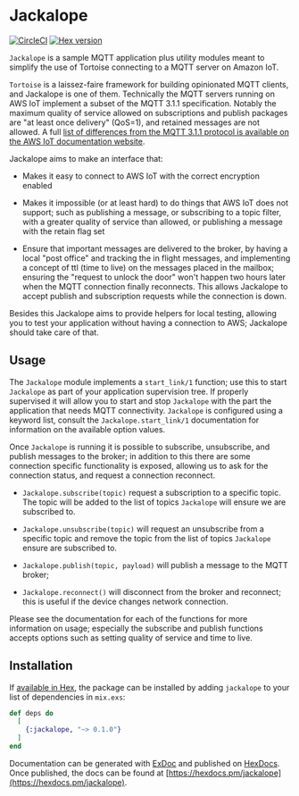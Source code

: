# Jackalope

[![CircleCI](https://circleci.com/gh/smartrent/jackalope.svg?style=svg)](https://circleci.com/gh/smartrent/jackalope)
[![Hex version](https://img.shields.io/hexpm/v/jackalope.svg "Hex version")](https://hex.pm/packages/jackalope)

<!-- MDOC !--> 

`Jackalope` is a sample MQTT application plus utility modules meant to
simplify the use of Tortoise connecting to a MQTT server on Amazon
IoT.

`Tortoise` is a laissez-faire framework for building opinionated MQTT
clients, and Jackalope is one of them. Technically the MQTT servers
running on AWS IoT implement a subset of the MQTT 3.1.1
specification. Notably the maximum quality of service allowed on
subscriptions and publish packages are "at least once delivery"
(QoS=1), and retained messages are not allowed. A full [list of
differences from the MQTT 3.1.1 protocol is available on the AWS IoT
documentation website][mqtt-diff].

[mqtt-diff]: https://docs.aws.amazon.com/iot/latest/developerguide/mqtt.html#mqtt-differences

Jackalope aims to make an interface that:

- Makes it easy to connect to AWS IoT with the correct encryption
  enabled

- Makes it impossible (or at least hard) to do things that AWS IoT
  does not support; such as publishing a message, or subscribing to a
  topic filter, with a greater quality of service than allowed, or
  publishing a message with the retain flag set

- Ensure that important messages are delivered to the broker, by
  having a local "post office" and tracking the in flight messages,
  and implementing a concept of ttl (time to live) on the messages
  placed in the mailbox; ensuring the "request to unlock the door"
  won't happen two hours later when the MQTT connection finally
  reconnects. This allows Jackalope to accept publish and subscription
  requests while the connection is down.

Besides this Jackalope aims to provide helpers for local testing,
allowing you to test your application without having a connection to
AWS; Jackalope should take care of that.

## Usage

The `Jackalope` module implements a `start_link/1` function; use this
to start `Jackalope` as part of your application supervision tree. If
properly supervised it will allow you to start and stop `Jackalope`
with the part the application that needs MQTT
connectivity. `Jackalope` is configured using a keyword list, consult
the `Jackalope.start_link/1` documentation for information on the
available option values.

Once `Jackalope` is running it is possible to subscribe, unsubscribe,
and publish messages to the broker; in addition to this there are some
connection specific functionality is exposed, allowing us to ask for
the connection status, and request a connection reconnect.

- `Jackalope.subscribe(topic)` request a subscription to a specific
  topic. The topic will be added to the list of topics `Jackalope`
  will ensure we are subscribed to.
  
- `Jackalope.unsubscribe(topic)` will request an unsubscribe from a
  specific topic and remove the topic from the list of topics
  `Jackalope` ensure are subscribed to.
  
- `Jackalope.publish(topic, payload)` will publish a message to the
  MQTT broker; 

- `Jackalope.reconnect()` will disconnect from the broker and
  reconnect; this is useful if the device changes network connection.

Please see the documentation for each of the functions for more
information on usage; especially the subscribe and publish functions
accepts options such as setting quality of service and time to live.

<!-- MDOC !-->

## Installation

If [available in Hex](https://hex.pm/docs/publish), the package can be
installed by adding `jackalope` to your list of dependencies in
`mix.exs`:

```elixir
def deps do
  [
    {:jackalope, "~> 0.1.0"}
  ]
end
```

Documentation can be generated with
[ExDoc](https://github.com/elixir-lang/ex_doc) and published on
[HexDocs](https://hexdocs.pm). Once published, the docs can be found
at [https://hexdocs.pm/jackalope](https://hexdocs.pm/jackalope).

